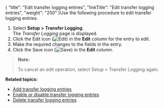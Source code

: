 {
    "title": "Edit transfer logging entries",
    "linkTitle": "Edit transfer logging entries",
    "weight": "250"
}Use the following procedure to edit transfer logging entries.

1.  Select **Setup > Transfer Logging**.  
    The *Transfer Logging* page is displayed.
2.  Click the Edit icon (![Edit](/Images/SecureTransport/EditIcon_9x9.png)) in the **Edit** column for the entry to edit.
3.  Make the required changes to the fields in the entry.
4.  Click the Save icon (![Save](/Images/SecureTransport/SaveIcon_13x13.png)) in the **Edit** column.

> **Note:**
>
> To cancel an edit operation, select Setup &gt; Transfer Logging again.

**Related topics:**

-   [Add transfer logging entries](../t_st_add_transfer_logging_entries)
-   [Enable or disable transfer logging entries](../t_st_enable_disable_transfer_logging_entries)
-   [Delete transfer logging entries](../t_st_delete_transfer_logging_entries)
